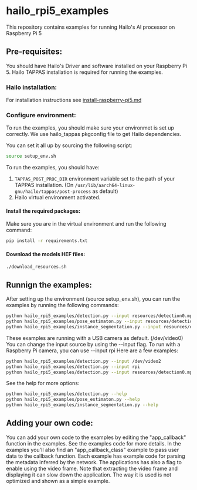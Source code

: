 # hailo_rpi5_examples
This repository contains examples for running Hailo's AI processor on Raspberry Pi 5

## Pre-requisites:
You should have Hailo's Driver and software installed on your Raspberry Pi 5.
Hailo TAPPAS installation is required for running the examples.
### Hailo installation: 
For installation instructions see [install-raspberry-pi5.md](doc/install-raspberry-pi5.md)

### Configure environment:
To run the examples, you should make sure your environmet is set up correctly.
We use hailo_tappas pkgconfig file to get Hailo dependencies.

You can set it all up by sourcing the following script:
```bash
source setup_env.sh
```
To run the examples, you should have:
1. `TAPPAS_POST_PROC_DIR` environment variable set to the path of your TAPPAS installation. (On `/usr/lib/aarch64-linux-gnu/hailo/tappas/post-process` as default)
2. Hailo virtual environment activated.


#### Install the required packages:
Make sure you are in the virtual environment and run the following command:
```bash
pip install -r requirements.txt
```

#### Download the models HEF files:
```bash
./download_resources.sh
```

## Runnign the examples:
After setting up the environment (source setup_env.sh), you can run the examples by running the following commands:
```bash
python hailo_rpi5_examples/detection.py --input resources/detection0.mp4
python hailo_rpi5_examples/pose_estimaton.py --input resources/detection0.mp4
python hailo_rpi5_examples/instance_segmentation.py --input resources/detection0.mp4
```

These examples are running with a USB camera as default. (/dev/video0)
You can change the input source by using the --input flag.
To run with a Raspberry Pi camera, you can use --input rpi
Here are a few examples:
```bash
python hailo_rpi5_examples/detection.py --input /dev/video2
python hailo_rpi5_examples/detection.py --input rpi
python hailo_rpi5_examples/detection.py --input resources/detection0.mp4
```
See the help for more options:
```bash
python hailo_rpi5_examples/detection.py --help
python hailo_rpi5_examples/pose_estimaton.py --help
python hailo_rpi5_examples/instance_segmentation.py --help
```

## Adding your own code:
You can add your own code to the examples by editing the "app_callback" function in the examples.
See the examples code for more details.
In the examples you'll also find an "app_callback_class" example to pass user data to the callback function.
Each example has example code for parsing the metadata inferred by the network.
The applications has also a flag to enable using the video frame.
Note that extracting the video frame and displaying it can slow down the application.
The way it is used is not optimized and shown as a simple example.
